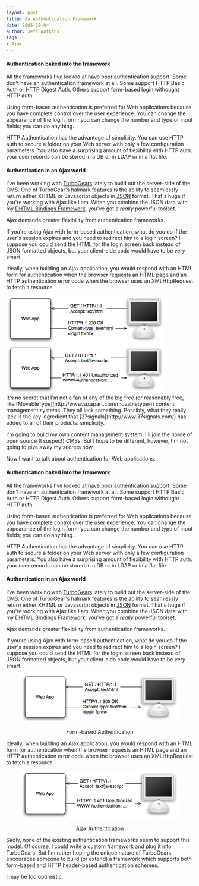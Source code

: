 ```yaml
---
layout: post
title: An Authentication Framework
date: 2005-10-04
author: Jeff Watkins
tags:
- Ajax
---
```


#### Authentication baked into the framework ####

All the frameworks I've looked at have poor authentication support. Some don't have an authentication framework at all. Some support HTTP Basic Auth or HTTP Digest Auth. Others support form-based login withought HTTP auth.

Using form-based authentication is preferred for Web applications because you have complete control over the user experience. You can change the appearance of the login form; you can change the number and type of input fields; you can do anything.

HTTP Authentication has the advantage of simplicity. You can use HTTP auth to secure a folder on your Web server with only a few configuration parameters. You also have a surprising amount of flexibility with HTTP auth: your user records can be stored in a DB or in LDAP or in a flat file.

#### Authentication in an Ajax world ####

I've been working with [TurboGears](http://www.turbogears.org) lately to build out the server-side of the CMS. One of TurboGear's halmark features is the ability to seamlessly return either XHTML or Javascript objects in [JSON](http://www.json.org/) format. That's huge if you're working with Ajax like I am. When you combine the JSON data with my [DHTML Bindings Framework](http://metrocat.org/nerd/2005/08/dhtml-binding-example), you've got a *really* powerful toolset.

Ajax demands greater flexibility from authentication frameworks.

If you're using Ajax with form-based authentication, what do you do if the user's session expires and you need to redirect him to a login screen? I suppose you could send the HTML for the login screen back instead of JSON formatted objects, but your client-side code would have to be *very* smart.

Ideally, when building an Ajax application, you would respond with an HTML form for authentication when the browser requests an HTML page and an HTTP authentication error code when the browser uses an XMLHttpRequest to fetch a resource.

<div><img src="/photos/form-auth.png" alt="Form-based Authentication"/></div>

<div><img src="/photos/Ajax-auth.png" alt="Ajax Authentication"/></div>It's no secret that I'm not a fan of any of the big free (or reasonably free, like [MovableType](http://www.sixapart.com/movabletype/)) content management systems. They all lack something. Possibly, what they really lack is the key ingredient that [37signals](http://www.37signals.com/) has added to all of their products: simplicity.

I'm going to build my own content management system. I'll join the horde of open source (I suspect) CMSs. But I hope to be different, however, I'm not going to give away my secrets now.

Now I want to talk about authentication for Web applications.
<!--more-->
#### Authentication baked into the framework ####

All the frameworks I've looked at have poor authentication support. Some don't have an authentication framework at all. Some support HTTP Basic Auth or HTTP Digest Auth. Others support form-based login withought HTTP auth.

Using form-based authentication is preferred for Web applications because you have complete control over the user experience. You can change the appearance of the login form; you can change the number and type of input fields; you can do anything.

HTTP Authentication has the advantage of simplicity. You can use HTTP auth to secure a folder on your Web server with only a few configuration parameters. You also have a surprising amount of flexibility with HTTP auth: your user records can be stored in a DB or in LDAP or in a flat file.

#### Authentication in an Ajax world ####

I've been working with [TurboGears](http://www.turbogears.org) lately to build out the server-side of the CMS. One of TurboGear's halmark features is the ability to seamlessly return either XHTML or Javascript objects in [JSON](http://www.json.org/) format. That's huge if you're working with Ajax like I am. When you combine the JSON data with my [DHTML Bindings Framework](http://metrocat.org/nerd/2005/08/dhtml-binding-example), you've got a *really* powerful toolset.

Ajax demands greater flexibility from authentication frameworks.

If you're using Ajax with form-based authentication, what do you do if the user's session expires and you need to redirect him to a login screen? I suppose you could send the HTML for the login screen back instead of JSON formatted objects, but your client-side code would have to be *very* smart.

<div style="text-align:center">
<img src="/photos/form-auth.png" alt="Form-based Authentication"/>
<p>Form-based Authentication</p>
</div>

Ideally, when building an Ajax application, you would respond with an HTML form for authentication when the browser requests an HTML page and an HTTP authentication error code when the browser uses an XMLHttpRequest to fetch a resource.

<div style="text-align:center">
<img src="/photos/Ajax-auth.png" alt="Ajax Authentication"/>
<p>Ajax Authentication</p>
</div>

Sadly, none of the existing authentication frameworks seem to support this model. Of course, I could write a custom framework and plug it into TurboGears. But I'm rather hoping the unique nature of TurboGears encourages someone to build (or extend) a framework which supports both form-based and HTTP header-based authentication schemes.

I may be *too* optimistic.